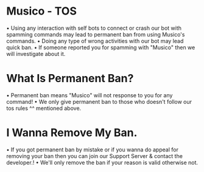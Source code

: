 # Musico - TOS

• Using any interaction with self bots to connect or crash our bot with spamming commands may lead to permanent ban from using Musico's commands.
• Doing any type of wrong activities with our bot may lead quick ban.
• If someone reported you for spamming with "Musico" then we will investigate about it.

# What Is Permanent Ban?

• Permanent ban means "Musico" will not response to you for any command!
• We only give permanent ban to those who doesn't follow our tos rules ^^ mentioned above.

# I Wanna Remove My Ban.

• If you got permanent ban by mistake or if you wanna do appeal for removing your ban then you can join our Support Server & contact the developer.!
• We'll only remove the ban if your reason is valid otherwise not.
